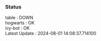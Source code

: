 ### Status


table : DOWN  
hogwarts : OK  
icy-bot : OK  
Latest Update : 2024-08-01 14:08:37.714100

